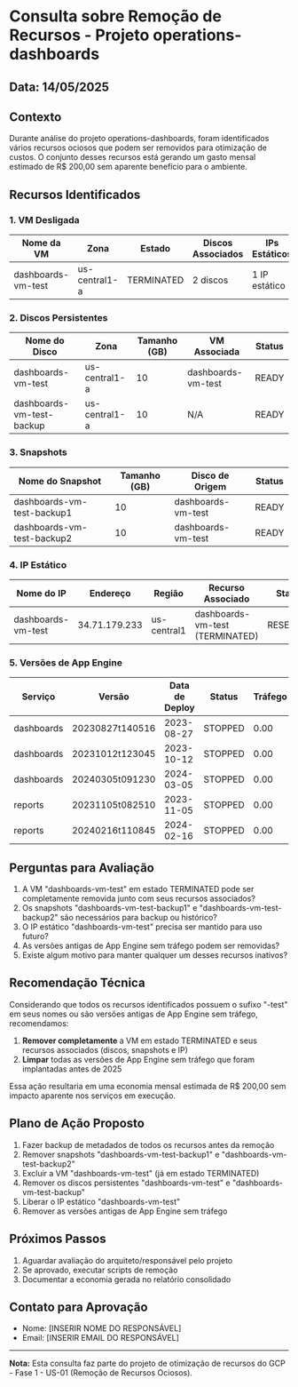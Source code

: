 # Consulta sobre Remoção de Recursos - Projeto operations-dashboards

## Data: 14/05/2025

## Contexto
Durante análise do projeto operations-dashboards, foram identificados vários recursos ociosos que podem ser removidos para otimização de custos. O conjunto desses recursos está gerando um gasto mensal estimado de R$ 200,00 sem aparente benefício para o ambiente.

## Recursos Identificados

### 1. VM Desligada
| Nome da VM | Zona | Estado | Discos Associados | IPs Estáticos |
|------------|------|--------|-------------------|---------------|
| dashboards-vm-test | us-central1-a | TERMINATED | 2 discos | 1 IP estático |

### 2. Discos Persistentes
| Nome do Disco | Zona | Tamanho (GB) | VM Associada | Status |
|---------------|------|--------------|--------------|--------|
| dashboards-vm-test | us-central1-a | 10 | dashboards-vm-test | READY |
| dashboards-vm-test-backup | us-central1-a | 10 | N/A | READY |

### 3. Snapshots
| Nome do Snapshot | Tamanho (GB) | Disco de Origem | Status |
|------------------|--------------|-----------------|--------|
| dashboards-vm-test-backup1 | 10 | dashboards-vm-test | READY |
| dashboards-vm-test-backup2 | 10 | dashboards-vm-test | READY |

### 4. IP Estático
| Nome do IP | Endereço | Região | Recurso Associado | Status |
|------------|----------|--------|-------------------|--------|
| dashboards-vm-test | 34.71.179.233 | us-central1 | dashboards-vm-test (TERMINATED) | RESERVED |

### 5. Versões de App Engine
| Serviço | Versão | Data de Deploy | Status | Tráfego |
|---------|--------|----------------|--------|---------|
| dashboards | 20230827t140516 | 2023-08-27 | STOPPED | 0.00 |
| dashboards | 20231012t123045 | 2023-10-12 | STOPPED | 0.00 |
| dashboards | 20240305t091230 | 2024-03-05 | STOPPED | 0.00 |
| reports | 20231105t082510 | 2023-11-05 | STOPPED | 0.00 |
| reports | 20240216t110845 | 2024-02-16 | STOPPED | 0.00 |

## Perguntas para Avaliação

1. A VM "dashboards-vm-test" em estado TERMINATED pode ser completamente removida junto com seus recursos associados?
2. Os snapshots "dashboards-vm-test-backup1" e "dashboards-vm-test-backup2" são necessários para backup ou histórico?
3. O IP estático "dashboards-vm-test" precisa ser mantido para uso futuro?
4. As versões antigas de App Engine sem tráfego podem ser removidas?
5. Existe algum motivo para manter qualquer um desses recursos inativos?

## Recomendação Técnica

Considerando que todos os recursos identificados possuem o sufixo "-test" em seus nomes ou são versões antigas de App Engine sem tráfego, recomendamos:

1. **Remover completamente** a VM em estado TERMINATED e seus recursos associados (discos, snapshots e IP)
2. **Limpar** todas as versões de App Engine sem tráfego que foram implantadas antes de 2025

Essa ação resultaria em uma economia mensal estimada de R$ 200,00 sem impacto aparente nos serviços em execução.

## Plano de Ação Proposto

1. Fazer backup de metadados de todos os recursos antes da remoção
2. Remover snapshots "dashboards-vm-test-backup1" e "dashboards-vm-test-backup2"
3. Excluir a VM "dashboards-vm-test" (já em estado TERMINATED)
4. Remover os discos persistentes "dashboards-vm-test" e "dashboards-vm-test-backup"
5. Liberar o IP estático "dashboards-vm-test"
6. Remover as versões antigas de App Engine sem tráfego

## Próximos Passos

1. Aguardar avaliação do arquiteto/responsável pelo projeto
2. Se aprovado, executar scripts de remoção
3. Documentar a economia gerada no relatório consolidado

## Contato para Aprovação

- Nome: [INSERIR NOME DO RESPONSÁVEL]
- Email: [INSERIR EMAIL DO RESPONSÁVEL]

---

**Nota:** Esta consulta faz parte do projeto de otimização de recursos do GCP - Fase 1 - US-01 (Remoção de Recursos Ociosos).
